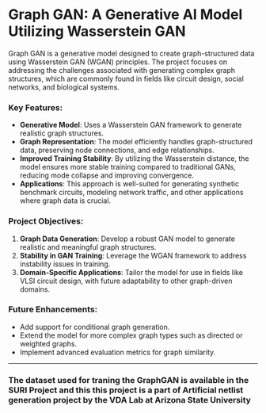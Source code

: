 # Graph GAN: A Generative AI Model Utilizing Wasserstein GAN

Graph GAN is a generative model designed to create graph-structured data using Wasserstein GAN (WGAN) principles. The project focuses on addressing the challenges associated with generating complex graph structures, which are commonly found in fields like circuit design, social networks, and biological systems.

### Key Features:
- **Generative Model**: Uses a Wasserstein GAN framework to generate realistic graph structures.
- **Graph Representation**: The model efficiently handles graph-structured data, preserving node connections, and edge relationships.
- **Improved Training Stability**: By utilizing the Wasserstein distance, the model ensures more stable training compared to traditional GANs, reducing mode collapse and improving convergence.
- **Applications**: This approach is well-suited for generating synthetic benchmark circuits, modeling network traffic, and other applications where graph data is crucial.

### Project Objectives:
1. **Graph Data Generation**: Develop a robust GAN model to generate realistic and meaningful graph structures.
2. **Stability in GAN Training**: Leverage the WGAN framework to address instability issues in training.
3. **Domain-Specific Applications**: Tailor the model for use in fields like VLSI circuit design, with future adaptability to other graph-driven domains.

### Future Enhancements:
- Add support for conditional graph generation.
- Extend the model for more complex graph types such as directed or weighted graphs.
- Implement advanced evaluation metrics for graph similarity.

---

### The dataset used for traning the GraphGAN is available in the SURI Project and this this project is a part of Artificial netlist generation project by the VDA Lab at Arizona State University
